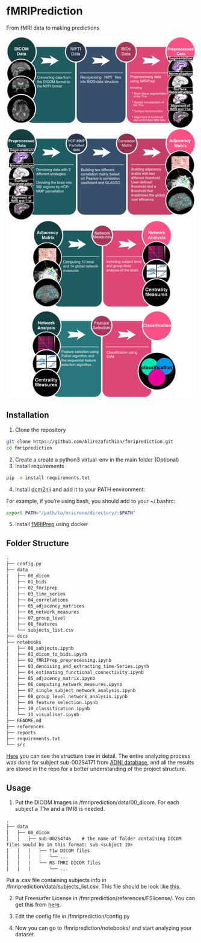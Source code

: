 fMRIPrediction
==============================

From fMRI data to making predictions

![pipeline](./docs/pipeline/pipeline.png)

## Installation 
1. Clone the repository
```bash
git clone https://github.com/Alirezafathian/fmriprediction.git
cd fmriprediction
```
2. Create a create a python3 virtual-env in the main folder (Optional)
3. Install requirements
```bash
pip -m install requirements.txt
```
4. Install <a href="https://www.nitrc.org/projects/dcm2nii">dcm2nii</a> and add it to your PATH environment: 

For example, if you’re using bash, you should add to your ~/.bashrc:
```bash
export PATH="/path/to/mricrone/directory/:$PATH"
```
5. Install <a href="https://fmriprep.org/en/stable/">fMRIPrep</a> using docker 
## Folder Structure
```
.
├── config.py
├── data
│   ├── 00_dicom
│   ├── 01_bids
│   ├── 02_fmriprep
│   ├── 03_time_series
│   ├── 04_correlations
│   ├── 05_adjacency_matrices
│   ├── 06_network_measures
│   ├── 07_group_level
│   ├── 08_features
│   └── subjects_list.csv
├── docs
├── notebooks
│   ├── 00_subjects.ipynb
│   ├── 01_dicom_to_bids.ipynb
│   ├── 02_fMRIPrep_preprocessing.ipynb
│   ├── 03_denoising_and_extracting_time-Series.ipynb
│   ├── 04_estimating_functional_connectivity.ipynb
│   ├── 05_adjacency_matrix.ipynb
│   ├── 06_computing_network_measures.ipynb
│   ├── 07_single_subject_network_analysis.ipynb
│   ├── 08_group_level_network_analysis.ipynb
│   ├── 09_feature_selection.ipynb
│   ├── 10_classification.ipynb
│   └── 11_visualiser.ipynb
├── README.md
├── references
├── reports
├── requirements.txt
└── src
```

<a href="https://github.com/Alirezafathian/fmriprediction/blob/master/docs/folder_structure.md">Here</a> you can see the structure tree in detail. The entire analyzing process was done for subject sub-002S4171 from <a href="http://adni.loni.usc.edu/">ADNI database</a>, and all the results are stored in the repo for a better understanding of the project structure.
## Usage
1. Put the DICOM Images in /fmriprediction/data/00_dicom. 
For each subject a T1w and a fMRI is needed.
```
.
├── data
│   ├── 00_dicom
│   │   ├── sub-002S4746    # the name of folder containing DICOM files sould be in this format: sub-<subject ID>
│   │   │   ├── T1w DICOM files
│   │   │   │   └── ...
│   │   │   └── RS-fMRI DICOM files
│   │   │       └── ...
```
Put a .csv file containing subjects info in /fmriprediction/data/subjects_list.csv. This file should be look like <a href="https://github.com/Alirezafathian/fmriprediction/blob/master/data/subjects_list.csv">this</a>.
	
2. Put Freesurfer License in /fmriprediction/references/FSlicense/. You can get this from <a href="https://surfer.nmr.mgh.harvard.edu/registration.html">here</a>.

3. Edit the config file in /fmriprediction/config.py

4. Now you can go to /fmriprediction/notebooks/ and start analyzing your dataset.
